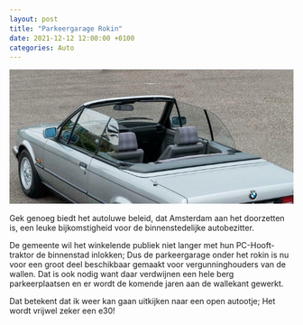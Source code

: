 ```yaml
---
layout: post
title: "Parkeergarage Rokin"
date: 2021-12-12 12:00:00 +0100
categories: Auto
---
```


![e30cabrio](../assets/e30cabrio.png)

Gek genoeg biedt het autoluwe beleid, dat Amsterdam aan het doorzetten is, een leuke bijkomstigheid voor de binnenstedelijke autobezitter.

 De gemeente wil het winkelende publiek niet langer met hun PC-Hooft-traktor de binnenstad inlokken; Dus de parkeergarage onder het rokin is nu voor een groot deel beschikbaar gemaakt voor vergunninghouders van de wallen. Dat is ook nodig want daar verdwijnen een hele berg parkeerplaatsen en er wordt de komende jaren aan de wallekant gewerkt.

Dat betekent dat ik weer kan gaan uitkijken naar een open autootje; Het wordt vrijwel zeker een e30!

